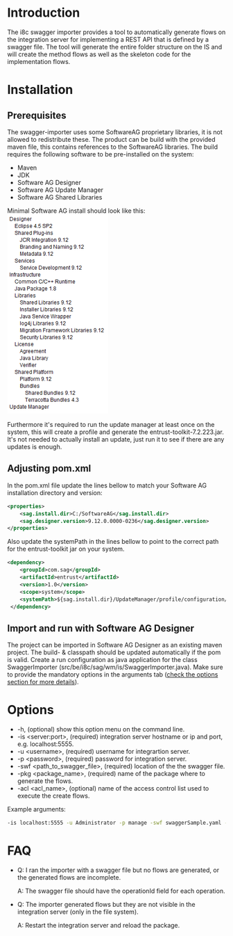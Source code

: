 # Introduction
The i8c swagger importer provides a tool to automatically generate flows on the integration server for implementing a REST API that is defined by a swagger file. The tool will generate the entire folder structure on the IS and will create the method flows as well as the skeleton code for the implementation flows.
# Installation
## Prerequisites
The swagger-importer uses some SoftwareAG proprietary libraries, it is not allowed to redistribute these. The product can be build with the provided maven file, this contains references to the SoftwareAG libraries. The build requires the following software to be pre-installed on the system:
- Maven
- JDK
- Software AG Designer
- Software AG Update Manager 
- Software AG Shared Libraries

Minimal Software AG install should look like this:
![SAG minimal install example](docs/SAG_minimal_install.PNG?raw=true "SAG minimal install example")

Furthermore it's required to run the update manager at least once on the system, this will create a profile and generate the entrust-toolkit-7.2.223.jar. It's not needed to actually install an update, just run it to see if there are any updates is enough.
## Adjusting pom.xml
In the pom.xml file update the lines bellow to match your Software AG installation directory and version: 
```xml
<properties>
	<sag.install.dir>C:/SoftwareAG</sag.install.dir>
	<sag.designer.version>9.12.0.0000-0236</sag.designer.version>
</properties>
```
Also update the systemPath in the lines bellow to point to the correct path for the entrust-toolkit jar on your system.
```xml
<dependency>
    <groupId>com.sag</groupId>
    <artifactId>entrust</artifactId>
    <version>1.0</version>
    <scope>system</scope>
    <systemPath>${sag.install.dir}/UpdateManager/profile/configuration/org.eclipse.osgi/83/0/.cp/lib/entrust-toolkit-7.2.223.jar</systemPath>
 </dependency>
 ```
## Import and run with Software AG Designer
The project can be imported in Software AG Designer as an existing maven project. The build- & classpath should be updated automatically if the pom is valid. Create a run configuration as java application for the class SwaggerImporter (src/be/i8c/sag/wm/is/SwaggerImporter.java). Make sure to provide the mandatory options in the arguments tab ([check the options section for more details](#options)).
# Options
- \-h, (optional) show this option menu on the command line.
- \-is \<server:port>, (required) integration server hostname or ip and port, e.g. localhost:5555.
- \-u \<username>, (required) username for integrartion server.
- \-p \<password>, (required) password for integration server.
- \-swf \<path_to_swagger_file>, (required) location of the the swagger file.
- \-pkg \<package_name>, (required) name of the package where to generate the flows.
- \-acl \<acl_name>, (optional) name of the access control list used to execute the create flows.

Example arguments:
```sh
-is localhost:5555 -u Administrator -p manage -swf swaggerSample.yaml -pkg Default
```
# FAQ
-   Q: I ran the importer with a swagger file but no flows are generated, or the generated flows are incomplete.
   
    A: The swagger file should have the operationId field for each operation.

-   Q: The importer generated flows but they are not visible in the integration server (only in the file system).
   
    A: Restart the integration server and reload the package.

